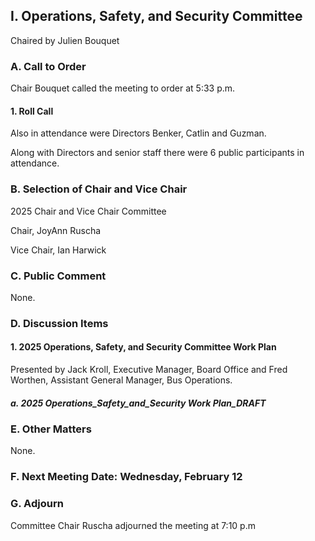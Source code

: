 ## I. Operations, Safety, and Security Committee

Chaired by Julien Bouquet

### A. Call to Order

Chair Bouquet called the meeting to order at 5:33 p.m.

#### 1. Roll Call

Also in attendance were Directors Benker, Catlin and Guzman.

Along with Directors and senior staff there were 6 public participants in attendance.

### B. Selection of Chair and Vice Chair

2025 Chair and Vice Chair Committee

Chair, JoyAnn Ruscha

Vice Chair, Ian Harwick

### C. Public Comment

None.

### D. Discussion Items

#### 1. 2025 Operations, Safety, and Security Committee Work Plan

Presented by Jack Kroll, Executive Manager, Board Office and Fred Worthen, Assistant General Manager, Bus Operations.

##### a. 2025 Operations_Safety_and_Security Work Plan_DRAFT

### E. Other Matters

None.

### F. Next Meeting Date: Wednesday, February 12

### G. Adjourn

Committee Chair Ruscha adjourned the meeting at 7:10 p.m